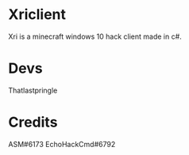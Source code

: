 # Xriclient
Xri is a minecraft windows 10 hack client made in c#.

# Devs
Thatlastpringle

# Credits
ASM#6173
EchoHackCmd#6792
